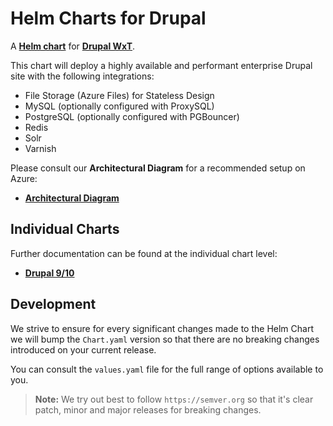 # Helm Charts for Drupal

A **[Helm chart][helm]** for **[Drupal WxT][wxt]**.

This chart will deploy a highly available and performant enterprise Drupal site with the following integrations:

- File Storage (Azure Files) for Stateless Design
- MySQL (optionally configured with ProxySQL)
- PostgreSQL (optionally configured with PGBouncer)
- Redis
- Solr
- Varnish

Please consult our **Architectural Diagram** for a recommended setup on Azure:

- **[Architectural Diagram][diagram]**

## Individual Charts

Further documentation can be found at the individual chart level:

- **[Drupal 9/10][drupal]**

## Development

We strive to ensure for every significant changes made to the Helm Chart we will bump the `Chart.yaml` version so that there are no breaking changes introduced on your current release.

You can consult the `values.yaml` file for the full range of options available to you.

> **Note:** We try out best to follow `https://semver.org` so that it's clear patch, minor and major releases for breaking changes.

[diagram]: https://github.com/drupalwxt/helm-drupal/blob/main/docs/diagram-drupal.pdf
[drupal]: drupal/
[helm]: https://helm.sh/
[wxt]: https://drupalwxt.github.io
